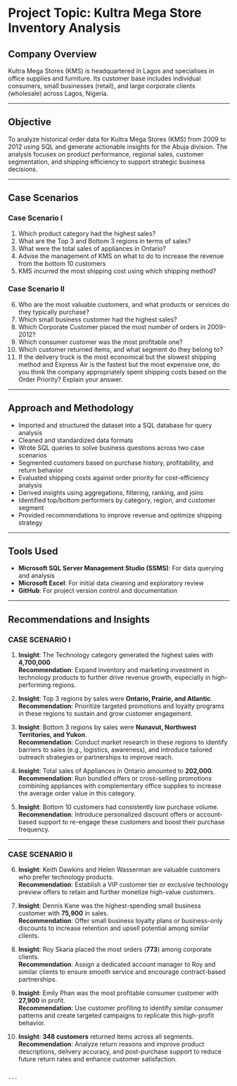 # Project Topic: Kultra Mega Store Inventory Analysis


## Company Overview
Kultra Mega Stores (KMS) is headquartered in Lagos and specialises in office supplies and furniture. Its customer base includes individual consumers, small businesses (retail), and large corporate clients (wholesale) across Lagos, Nigeria.

---

## Objective
To analyze historical order data for Kultra Mega Stores (KMS) from 2009 to 2012 using SQL and generate actionable insights for the Abuja division. The analysis focuses on product performance, regional sales, customer segmentation, and shipping efficiency to support strategic business decisions.

---

## Case Scenarios

### **Case Scenario I**
1. Which product category had the highest sales?  
2. What are the Top 3 and Bottom 3 regions in terms of sales?  
3. What were the total sales of appliances in Ontario?  
4. Advise the management of KMS on what to do to increase the revenue from the bottom 10 customers  
5. KMS incurred the most shipping cost using which shipping method?

### **Case Scenario II**
6. Who are the most valuable customers, and what products or services do they typically purchase?  
7. Which small business customer had the highest sales?  
8. Which Corporate Customer placed the most number of orders in 2009–2012?  
9. Which consumer customer was the most profitable one?  
10. Which customer returned items, and what segment do they belong to?  
11. If the delivery truck is the most economical but the slowest shipping method and Express Air is the fastest but the most expensive one, do you think the company appropriately spent shipping costs based on the Order Priority? Explain your answer.

---

## Approach and Methodology
- Imported and structured the dataset into a SQL database for query analysis  
- Cleaned and standardized data formats  
- Wrote SQL queries to solve business questions across two case scenarios  
- Segmented customers based on purchase history, profitability, and return behavior  
- Evaluated shipping costs against order priority for cost-efficiency analysis  
- Derived insights using aggregations, filtering, ranking, and joins  
- Identified top/bottom performers by category, region, and customer segment  
- Provided recommendations to improve revenue and optimize shipping strategy

---

## Tools Used
- **Microsoft SQL Server Management Studio (SSMS)**: For data querying and analysis  
- **Microsoft Excel**: For initial data cleaning and exploratory review  
- **GitHub**: For project version control and documentation

---

## Recommendations and Insights

### **CASE SCENARIO I**

1. **Insight**: The Technology category generated the highest sales with **4,700,000**.  
   **Recommendation**: Expand inventory and marketing investment in technology products to further drive revenue growth, especially in high-performing regions.

2. **Insight**: Top 3 regions by sales were **Ontario, Prairie, and Atlantic**.  
   **Recommendation**: Prioritize targeted promotions and loyalty programs in these regions to sustain and grow customer engagement.

3. **Insight**: Bottom 3 regions by sales were **Nunavut, Northwest Territories, and Yukon**.  
   **Recommendation**: Conduct market research in these regions to identify barriers to sales (e.g., logistics, awareness), and introduce tailored outreach strategies or partnerships to improve reach.

4. **Insight**: Total sales of Appliances in Ontario amounted to **202,000**.  
   **Recommendation**: Run bundled offers or cross-selling promotions combining appliances with complementary office supplies to increase the average order value in this category.

5. **Insight**: Bottom 10 customers had consistently low purchase volume.  
   **Recommendation**: Introduce personalized discount offers or account-based support to re-engage these customers and boost their purchase frequency.

---

### **CASE SCENARIO II**

6. **Insight**: Keith Dawkins and Helen Wasserman are valuable customers who prefer technology products.  
   **Recommendation**: Establish a VIP customer tier or exclusive technology preview offers to retain and further monetize high-value customers.

7. **Insight**: Dennis Kane was the highest-spending small business customer with **75,900** in sales.  
   **Recommendation**: Offer small business loyalty plans or business-only discounts to increase retention and upsell potential among similar clients.

8. **Insight**: Roy Skaria placed the most orders (**773**) among corporate clients.  
   **Recommendation**: Assign a dedicated account manager to Roy and similar clients to ensure smooth service and encourage contract-based partnerships.

9. **Insight**: Emily Phan was the most profitable consumer customer with **27,900** in profit.  
   **Recommendation**: Use customer profiling to identify similar consumer patterns and create targeted campaigns to replicate this high-profit behavior.

10. **Insight**: **348 customers** returned items across all segments.  
   **Recommendation**: Analyze return reasons and improve product descriptions, delivery accuracy, and post-purchase support to reduce future return rates and enhance customer satisfaction.
```

---







